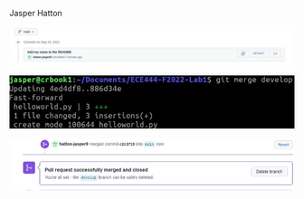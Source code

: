Jasper Hatton

![Image of commit](./ece444-lab1-a1.jpg "Commit for activity 1")

![Image of commit](./ece444-lab1-a2.jpg "Commit for activity 2")

![Image of commit](./ece444-lab1-a3.jpg "Commit for activity 3")
